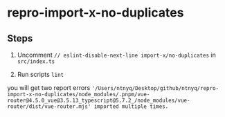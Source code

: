 # repro-import-x-no-duplicates

## Steps

1. Uncomment `// eslint-disable-next-line import-x/no-duplicates` in `src/index.ts`

2. Run scripts `lint`

you will get two report errors `'/Users/ntnyq/Desktop/github/ntnyq/repro-import-x-no-duplicates/node_modules/.pnpm/vue-router@4.5.0_vue@3.5.13_typescript@5.7.2_/node_modules/vue-router/dist/vue-router.mjs' imported multiple times.`
